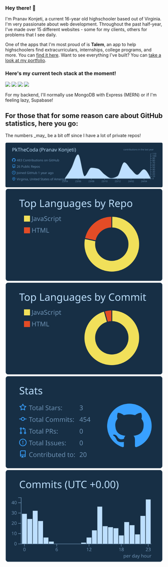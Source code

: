 ### Hey there! 👋

I'm Pranav Konjeti, a current 16-year old highschooler based out of Virginia. I'm very passionate about web development. Throughout the past half-year, I've made over 15 different websites - some for my clients, others for problems that I see daily.

One of the apps that I'm most proud of is **Talem**, an app to help highschoolers find extracurriculars, internships, college programs, and more. You can [find it here](https://talem.org).
Want to see everything I've built? You can [take a look at my portfolio](https://pranavkonjeti.com).

<h3>Here's my current tech stack at the moment!</h3>
<img src="https://cdn.jsdelivr.net/gh/devicons/devicon@latest/icons/nextjs/nextjs-original-wordmark.svg" height="100"/>
<img src="https://cdn.jsdelivr.net/gh/devicons/devicon@latest/icons/react/react-original.svg" />
<img src="https://cdn.jsdelivr.net/gh/devicons/devicon@latest/icons/tailwindcss/tailwindcss-original-wordmark.svg" />
<img src="https://cdn.jsdelivr.net/gh/devicons/devicon@latest/icons/typescript/typescript-original.svg" />

For my backend, I'll normally use MongoDB with Express (MERN) or if I'm feeling lazy, Supabase!


<h2>For those that for some reason care about GitHub statistics, here you go:</h2>
<p>The numbers _may_ be a bit off since I have a lot of private repos!</p>

[![](https://raw.githubusercontent.com/PkTheCoda/PkTheCoda/master/profile-summary-card-output/prussian/0-profile-details.svg)](https://github.com/vn7n24fzkq/github-profile-summary-cards)
[![](https://raw.githubusercontent.com/PkTheCoda/PkTheCoda/master/profile-summary-card-output/prussian/1-repos-per-language.svg)](https://github.com/vn7n24fzkq/github-profile-summary-cards) [![](https://raw.githubusercontent.com/PkTheCoda/PkTheCoda/master/profile-summary-card-output/prussian/2-most-commit-language.svg)](https://github.com/vn7n24fzkq/github-profile-summary-cards)
[![](https://raw.githubusercontent.com/PkTheCoda/PkTheCoda/master/profile-summary-card-output/prussian/3-stats.svg)](https://github.com/vn7n24fzkq/github-profile-summary-cards) [![](https://raw.githubusercontent.com/PkTheCoda/PkTheCoda/master/profile-summary-card-output/prussian/4-productive-time.svg)](https://github.com/vn7n24fzkq/github-profile-summary-cards)
